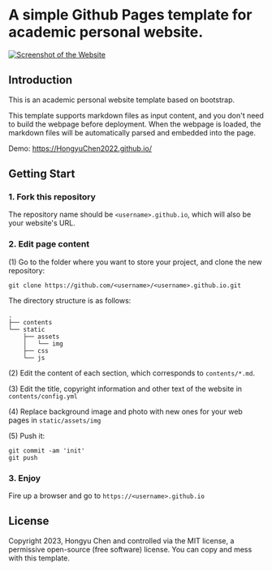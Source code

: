 # A simple Github Pages template for academic personal website.

[![Screenshot of the Website](https://raw.githubusercontent.com/senli1073/senli1073.github.io/main/screenshot_full.png)](https://HongyuChen2022.io/)

## Introduction

This is an academic personal website template based on bootstrap.

This template supports markdown files as input content, and you don't need to build the webpage before deployment. When the webpage is loaded, the markdown files will be automatically parsed and embedded into the page.

Demo: https://HongyuChen2022.github.io/


## Getting Start
### 1. Fork this repository
The repository name should be `<username>.github.io`, which will also be your website's URL.


### 2. Edit page content

(1) Go to the folder where you want to store your project, and clone the new repository:
```
git clone https://github.com/<username>/<username>.github.io.git
```
The directory structure is as follows:

```.
.
├── contents
└── static
    ├── assets
    │   └── img
    ├── css
    └── js
```

(2) Edit the content of each section, which corresponds to `contents/*.md`.

(3) Edit the title, copyright information and other text of the website in `contents/config.yml`

(4) Replace background image and photo with new ones for your web pages in `static/assets/img`

(5) Push it: 
```
git commit -am 'init'
git push
```


### 3. Enjoy

Fire up a browser and go to `https://<username>.github.io`



## License

Copyright 2023, Hongyu Chen and controlled via the MIT license, a permissive open-source (free software) license. You can copy and mess with this template.
